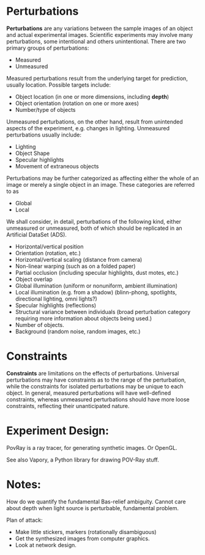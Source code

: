 # Perturbations

**Perturbations** are any variations between the sample images of an object and
actual experimental images. Scientific experiments may involve many
perturbations, some intentional and others unintentional. There are two primary
groups of perturbations:
* Measured
* Unmeasured

Measured perturbations result from the underlying target for prediction, usually
location. Possible targets include:
* Object location (in one or more dimensions, including **depth**)
* Object orientation (rotation on one or more axes)
* Number/type of objects

Unmeasured perturbations, on the other hand, result from unintended aspects of
the experiment, e.g. changes in lighting. Unmeasured perturbations usually
include:
* Lighting
* Object Shape
* Specular highlights
* Movement of extraneous objects

Perturbations may be further categorized as affecting either the whole of an
image or merely a single object in an image. These categories are referred to as
* Global
* Local

We shall consider, in detail, perturbations of the following kind, either
unmeasured or unmeasured, both of which should be replicated in an Artificial
DataSet (ADS).
* Horizontal/vertical position
* Orientation (rotation, etc.)
* Horizontal/vertical scaling (distance from camera)
* Non-linear warping (such as on a folded paper)
* Partial occlusion (including specular highlights, dust motes, etc.)
* Object overlap
* Global illumination (uniform or nonuniform, ambient illumination)
* Local illumination (e.g. from a shadow) (blinn-phong, spotlights, directional
  lighting, omni lights?)
* Specular highlights (reflections)
* Structural variance between individuals (broad perturbation category requiring
  more information about objects being used.)
* Number of objects.
* Background (random noise, random images, etc.)

# Constraints

**Constraints** are limitations on the effects of perturbations. Universal
perturbations may have constraints as to the range of the perturbation, while
the constraints for isolated perturbations may be unique to each object. In
general, measured perturbations will have well-defined constraints, whereas
unmeasured perturbations should have more loose constraints, reflecting their
unanticipated nature.

# Experiment Design:

PovRay is a ray tracer, for generating synthetic images. Or OpenGL.

See also Vapory, a Python library for drawing POV-Ray stuff.

# Notes:

How do we quantify the fundamental Bas-relief ambiguity. Cannot care about depth
when light source is perturbable, fundamental problem.

Plan of attack:
* Make little stickers, markers (rotationally disambiguous)
* Get the synthesized images from computer graphics.
* Look at network design.

